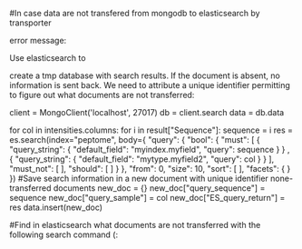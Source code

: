#In case data are not transfered from mongodb to elasticsearch by transporter

error message: 

Use elasticsearch to 

create a tmp database with search results. If the document is absent, no information is sent back. We need to attribute a unique identifier permitting to figure out what documents are not transferred:

client = MongoClient('localhost', 27017)
db = client.search
data = db.data

for col in intensities.columns:
    for i in result["Sequence"]:
        sequence = i
        res = es.search(index="peptome", body={
            "query": {
                "bool": {
                    "must": [
                        {
                            "query_string": {
                                "default_field": "myindex.myfield",
                                "query": sequence
                            }
                        }
                        ,
                        {
                            "query_string": {
                                "default_field": "mytype.myfield2",
                                "query": col
                            }
                        }
                    ],
                    "must_not": [ ],
                    "should": [ ]
                }
            },
            "from": 0,
            "size": 10,
            "sort": [ ],
            "facets": { }
        })
        #Save search information in a new document with unique identifier  none-transferred documents
        new_doc = {}
        new_doc["query_sequence"] = sequence
        new_doc["query_sample"] = col
        new_doc["ES_query_return"] = res
        data.insert(new_doc)

#Find in elasticsearch what documents are not transferred with the following search command (:
